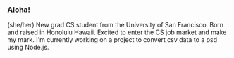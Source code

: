 ### Aloha!
(she/her) New grad CS student from the University of San Francisco. Born and raised in Honolulu Hawaii. Excited to enter the CS job market and make my mark. I'm currently working on a project to convert csv data to a psd using Node.js.

<!--
**halenander/halenander** is a ✨ _special_ ✨ repository because its `README.md` (this file) appears on your GitHub profile.

Here are some ideas to get you started:

- 🔭 I’m currently working on ...
- 🌱 I’m currently learning ...
- 👯 I’m looking to collaborate on ...
- 🤔 I’m looking for help with ...
- 💬 Ask me about ...
- 📫 How to reach me: ...
- 😄 Pronouns: ...
- ⚡ Fun fact: ...
-->
